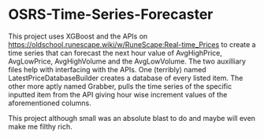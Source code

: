 # OSRS-Time-Series-Forecaster
This project uses XGBoost and the APIs on https://oldschool.runescape.wiki/w/RuneScape:Real-time_Prices to create a time series that can forecast the next hour value of AvgHighPrice, AvgLowPrice, AvgHighVolume and the AvgLowVolume.
The two auxilliary files help with interfacing with the APIs. One (terribly) named LatestPriceDatabaseBuilder creates a database of every listed item. The other more aptly named Grabber, pulls the time series of the specific inputted item from the API
giving hour wise increment values of the aforementioned columns. 

This project although small was an absolute blast to do and maybe will even make me filthy rich.
